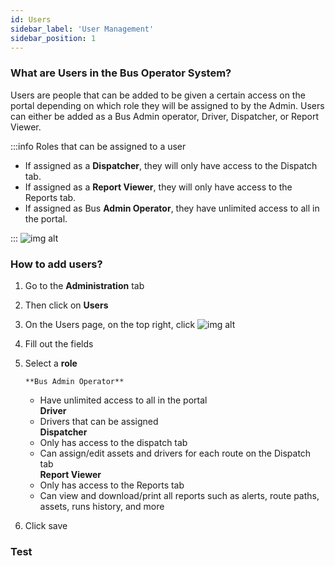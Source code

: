```yaml
---
id: Users
sidebar_label: 'User Management'
sidebar_position: 1
---
```


### What are Users in the Bus Operator System?

Users are people that can be added to be given a certain access on the portal depending on which role they will be assigned to by the Admin. Users can either be added as a Bus Admin operator, Driver, Dispatcher, or Report Viewer.



:::info Roles that can be assigned to a user

* If assigned as a **Dispatcher**, they will only have access to the Dispatch tab. 
* If assigned as a **Report Viewer**, they will only have access to the Reports tab.
* If assigned as Bus **Admin Operator**, they have unlimited access to all in the portal.

:::
![img alt](/img/users_page.png)

### How to add users?

1. Go to the **Administration** tab
2. Then click on **Users**
3. On the Users page, on the top right, click ![img alt](/img/add_user_btn.png)
4. Fill out the fields
5. Select a **role**<br />

       **Bus Admin Operator**
     - Have unlimited access to all in the portal<br />
        **Driver**
     - Drivers that can be assigned<br/>
        **Dispatcher**
     - Only has access to the dispatch tab<br />
     - Can assign/edit assets and drivers for each route on the Dispatch tab<br />
      **Report Viewer**
     - Only has access to the Reports tab<br />
     - Can view and download/print all reports such as alerts, route paths, assets, runs history, and more<br />
 6. Click save


### Test 